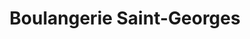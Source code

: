 ---
title: "Boulangerie Saint-Georges"
url: /rennes/boulangerie-saint-georges/
shop: boulangerie
---